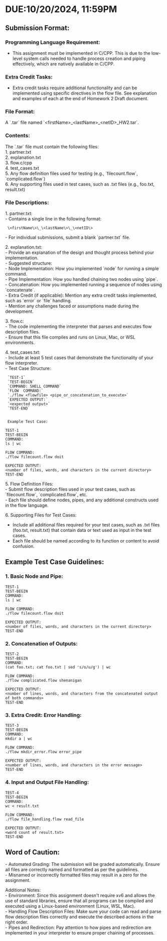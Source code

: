 # **DUE:10/20/2024, 11:59PM**

## Submission Format:

### Programming Language Requirement:

- This assignment must be implemented in C/CPP. This is due to the low-level system calls needed to handle process creation and piping effectively, which are natively available in C/CPP.

### Extra Credit Tasks:

- Extra credit tasks require additional functionality and can be implemented using specific directives in the flow file. See explanation and examples of each at the end of Homework 2 Draft document.

### File Format: 

A \`.tar\` file named \`\<firstName\>\_\<lastName\>\_\<netID\>\_HW2.tar\`.

### Contents: 

The \`.tar\` file must contain the following files:  
  1\. partner.txt  
  2\. explanation.txt  
  3\. flow.c/cpp  
  4\. test\_cases.txt  
  5\. Any flow definition files used for testing (e.g., \`filecount.flow\`, \`complicated.flow\`)  
  6\. Any supporting files used in test cases, such as .txt files (e.g., foo.txt, result.txt)

### File Descriptions:

1\. partner.txt:  
   \- Contains a single line in the following format:  
       
     \<firstName\>\_\<lastName\>\_\<netID\>  
       
   \- For individual submissions, submit a blank \`partner.txt\` file.

2\. explanation.txt:  
   \- Provide an explanation of the design and thought process behind your implementation.  
   \- Suggested structure:  
     \- Node Implementation: How you implemented \`node\` for running a simple command.  
     \- Pipe Implementation: How you handled chaining two nodes using \`pipe\`.  
     \- Concatenation: How you implemented running a sequence of nodes using \`concatenate\`.  
     \- Extra Credit (if applicable): Mention any extra credit tasks implemented, such as \`error\` or \`file\` handling.  
   \- Mention any challenges faced or assumptions made during the development.

3\. flow.c:  
   \- The code implementing the interpreter that parses and executes flow description files.  
   \- Ensure that this file compiles and runs on Linux, Mac, or WSL environments.

4\. test\_cases.txt:  
   \- Include at least 5 test cases that demonstrate the functionality of your flow interpreter.  
   \- Test Case Structure:  
       
     `TEST-1`    
     `TEST-BEGIN`    
     `COMMAND: SHELL COMMAND`   
     `FLOW  COMMAND:`    
     `./flow <flowfile> <pipe_or_concatenation_to_execute>`    
     `EXPECTED OUTPUT:`    
     `<expected output>`    
     `TEST-END`  
     

     Example Test Case:  
       
`TEST-1`  
`TEST-BEGIN`  
`COMMAND:`  
`ls | wc`

`FLOW COMMAND:`  
`./flow filecount.flow doit`

`EXPECTED OUTPUT:`  
`<number of files, words, and characters in the current directory>`  
`TEST-END`

5\. Flow Definition Files:  
   \- Submit flow description files used in your test cases, such as \`filecount.flow\`, \`complicated.flow\`, etc.  
   \- Each file should define nodes, pipes, and any additional constructs used in the flow language.

6\. Supporting Files for Test Cases:

- Include all additional files required for your test cases, such as .txt files (foo.txt, result.txt) that contain data or text used as input in the test cases.  
- Each file should be named according to its function or content to avoid confusion.

## Example Test Case Guidelines:

### 1\. Basic Node and Pipe:

     
`TEST-1`  
`TEST-BEGIN`  
`COMMAND:`  
`ls | wc`

`FLOW COMMAND:`  
`./flow filecount.flow doit`

`EXPECTED OUTPUT:`  
`<number of files, words, and characters in the current directory>`  
`TEST-END`

### 2\. Concatenation of Outputs:

     
`TEST-2`  
`TEST-BEGIN`  
`COMMAND:`  
`(cat foo.txt; cat foo.txt | sed 's/o/u/g') | wc`

`FLOW COMMAND:`  
`./flow complicated.flow shenanigan`

`EXPECTED OUTPUT:`  
`<number of lines, words, and characters from the concatenated output of both commands>`  
`TEST-END`

### 3\. Extra Credit: Error Handling:

     
`TEST-3`  
`TEST-BEGIN`  
`COMMAND:`  
`mkdir a | wc`

`FLOW COMMAND:`  
`./flow mkdir_error.flow error_pipe`

`EXPECTED OUTPUT:`  
`<number of lines, words, and characters in the error message>`  
`TEST-END`

### 4\. Input and Output File Handling:

     
`TEST-4`  
`TEST-BEGIN`  
`COMMAND:`  
`wc < result.txt`

`FLOW COMMAND:`  
`./flow file_handling.flow read_file`

`EXPECTED OUTPUT:`  
`<word count of result.txt>`  
`TEST-END`

## Word of Caution:

\- Automated Grading: The submission will be graded automatically. Ensure all files are correctly named and formatted as per the guidelines.  
\- Misnamed or incorrectly formatted files may result in a zero for the assignment.

Additional Notes:  
\- Environment: Since this assignment doesn't require xv6 and allows the use of standard libraries, ensure that all programs can be compiled and executed using a Linux-based environment (Linux, WSL, Mac).  
\- Handling Flow Description Files: Make sure your code can read and parse flow description files correctly and execute the described actions in the right order.  
\- Pipes and Redirection: Pay attention to how pipes and redirection are implemented in your interpreter to ensure proper chaining of processes.